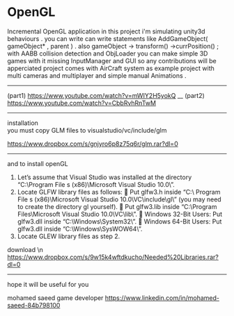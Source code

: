 # OpenGL
Incremental OpenGL application 
in this project i'm simulating unity3d behaviours .
you can write can write statements like AddGameObject( gameObject* , parent ) .
also gameObject -> transform() ->currPosition() ; 
with AABB collision detection and ObjLoader you can make simple 3D games with it 
missing InputManager and GUI so any contributions will be apperciated 
project comes with AirCraft system as example project with multi cameras and  multiplayer and simple manual Animations .
___________
(part1) 
https://www.youtube.com/watch?v=mWIY2H5yokQ
__
(part2) 
https://www.youtube.com/watch?v=CbbRvhRnTwM
___________
installation 	
you must copy GLM files to visualstudio/vc/include/glm

https://www.dropbox.com/s/gnjyro6p8z75q6r/glm.rar?dl=0
__________
and to install openGL 
1. Let’s assume that Visual Studio was installed at the directory “C:\Program File s (x86)\Microsoft Visual Studio 10.0\”.
2. Locate GLFW library files as follows:
 Put glfw3.h inside “C:\ Program File s (x86)\Microsoft Visual Studio 10.0\VC\include\gl\” (you may need to create the directory gl yourself).
 Put glfw3.lib inside “C:\Program Files\Microsoft Visual Studio 10.0\VC\lib\”.
 Windows 32-Bit Users: Put glfw3.dll inside “C:\Windows\System32\”.
 Windows 64-Bit Users: Put glfw3.dll inside “C:\Windows\SysWOW64\”.
3. Locate GLEW library files as step 2.

download \n
https://www.dropbox.com/s/9w15k4wftdkucho/Needed%20Libraries.rar?dl=0
____________


hope it will be useful for you 

mohamed saeed 
game developer 
https://www.linkedin.com/in/mohamed-saeed-84b798100
